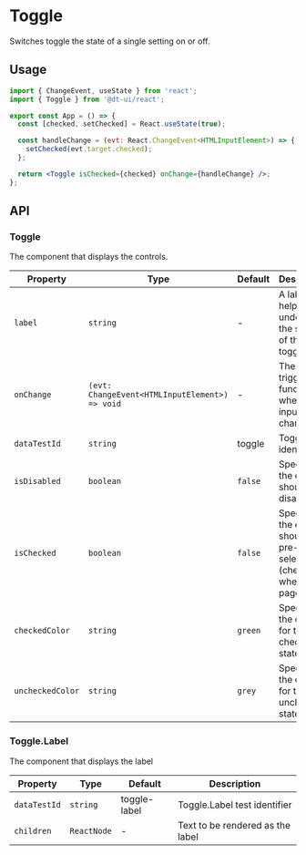 # Toggle

Switches toggle the state of a single setting on or off.

## Usage

```jsx
import { ChangeEvent, useState } from 'react';
import { Toggle } from '@dt-ui/react';

export const App = () => {
  const [checked, setChecked] = React.useState(true);

  const handleChange = (evt: React.ChangeEvent<HTMLInputElement>) => {
    setChecked(evt.target.checked);
  };

  return <Toggle isChecked={checked} onChange={handleChange} />;
};
```

## API

### Toggle

The component that displays the controls.

| Property         | Type                                           | Default | Description                                                                   |
| ---------------- | ---------------------------------------------- | ------- | ----------------------------------------------------------------------------- |
| `label`          | `string`                                       | -       | A label to help users understand the scope of the toggle.                     |
| `onChange`       | `(evt: ChangeEvent<HTMLInputElement>) => void` | -       | The triggered function when the input change.                                 |
| `dataTestId`     | `string`                                       | toggle  | Toggle test identifier                                                        |
| `isDisabled`     | `boolean`                                      | `false` | Specifies if the element should be disabled.                                  |
| `isChecked`      | `boolean`                                      | `false` | Specifies if the element should be pre-selected (checked) when the page loads |
| `checkedColor`   | `string`                                       | `green` | Specifies the color for the checked state                                     |
| `uncheckedColor` | `string`                                       | `grey`  | Specifies the color for the unchecked state                                   |

### Toggle.Label

The component that displays the label

| Property     | Type        | Default      | Description                      |
| ------------ | ----------- | ------------ | -------------------------------- |
| `dataTestId` | `string`    | toggle-label | Toggle.Label test identifier     |
| `children`   | `ReactNode` | -            | Text to be rendered as the label |
